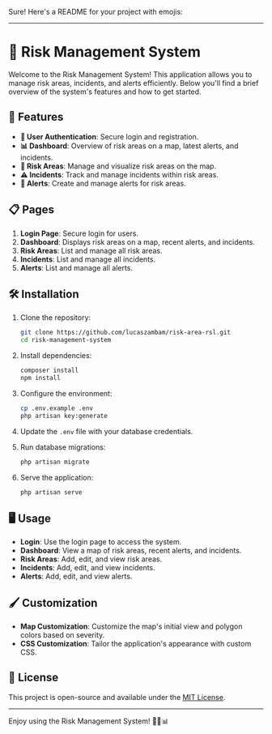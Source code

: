 Sure! Here's a README for your project with emojis:

---

# 📍 Risk Management System

Welcome to the Risk Management System! This application allows you to manage risk areas, incidents, and alerts efficiently. Below you'll find a brief overview of the system's features and how to get started.

## 🚀 Features

- **🔐 User Authentication**: Secure login and registration.
- **📊 Dashboard**: Overview of risk areas on a map, latest alerts, and incidents.
- **📍 Risk Areas**: Manage and visualize risk areas on the map.
- **⚠️ Incidents**: Track and manage incidents within risk areas.
- **🔔 Alerts**: Create and manage alerts for risk areas.
  
## 📋 Pages

1. **Login Page**: Secure login for users.
2. **Dashboard**: Displays risk areas on a map, recent alerts, and incidents.
3. **Risk Areas**: List and manage all risk areas.
4. **Incidents**: List and manage all incidents.
5. **Alerts**: List and manage all alerts.

## 🛠️ Installation

1. Clone the repository:
    ```bash
    git clone https://github.com/lucaszambam/risk-area-rsl.git
    cd risk-management-system
    ```

2. Install dependencies:
    ```bash
    composer install
    npm install
    ```

3. Configure the environment:
    ```bash
    cp .env.example .env
    php artisan key:generate
    ```

4. Update the `.env` file with your database credentials.

5. Run database migrations:
    ```bash
    php artisan migrate
    ```

6. Serve the application:
    ```bash
    php artisan serve
    ```

## 🖥️ Usage

- **Login**: Use the login page to access the system.
- **Dashboard**: View a map of risk areas, recent alerts, and incidents.
- **Risk Areas**: Add, edit, and view risk areas.
- **Incidents**: Add, edit, and view incidents.
- **Alerts**: Add, edit, and view alerts.

## 🖌️ Customization

- **Map Customization**: Customize the map's initial view and polygon colors based on severity.
- **CSS Customization**: Tailor the application's appearance with custom CSS.

## 📜 License

This project is open-source and available under the [MIT License](LICENSE).

---

Enjoy using the Risk Management System! 🚀🔐📊

